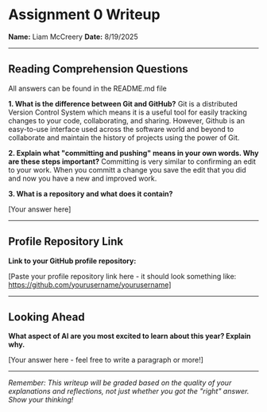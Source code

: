 # Assignment 0 Writeup

**Name:** Liam McCreery
**Date:** 8/19/2025

---

## Reading Comprehension Questions
All answers can be found in the README.md file

**1. What is the difference between Git and GitHub?**
Git is a distributed Version Control System which means it is a useful tool for easily tracking changes to your code, collaborating, and sharing. However, Github is an easy-to-use interface used across the software world and beyond to collaborate and maintain the history of projects using the power of Git.


**2. Explain what "committing and pushing" means in your own words. Why are these steps important?**
Committing is very similar to confirming an edit to your work. When you committ a change you save the edit that you did and now you have a new and improved work. 


**3. What is a repository and what does it contain?**

[Your answer here]

---

## Profile Repository Link

**Link to your GitHub profile repository:** 

[Paste your profile repository link here - it should look something like: https://github.com/yourusername/yourusername]

---

## Looking Ahead

**What aspect of AI are you most excited to learn about this year? Explain why.**

[Your answer here - feel free to write a paragraph or more!]

---

*Remember: This writeup will be graded based on the quality of your explanations and reflections, not just whether you got the "right" answer. Show your thinking!*
